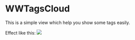 # WWTagsCloud
This is a simple view which help you show some tags easily.

Effect like this:
![](http://code4app.qiniudn.com/photo/53d21192933bf0564a8b4ae2_1.gif)